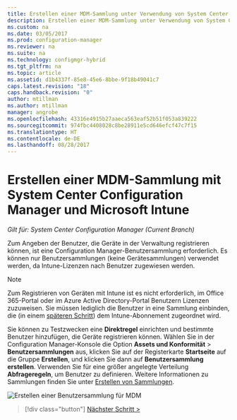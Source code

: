 ```yaml
---
title: Erstellen einer MDM-Sammlung unter Verwendung von System Center Configuration Manager | Microsoft-Dokumentation
description: Erstellen einer MDM-Sammlung unter Verwendung von System Center Configuration Manager.
ms.custom: na
ms.date: 03/05/2017
ms.prod: configuration-manager
ms.reviewer: na
ms.suite: na
ms.technology: configmgr-hybrid
ms.tgt_pltfrm: na
ms.topic: article
ms.assetid: d1b4337f-85e8-45e6-8bbe-9f18b49041c7
caps.latest.revision: "18"
caps.handback.revision: "0"
author: mtillman
ms.author: mtillman
manager: angrobe
ms.openlocfilehash: 43316e4915b27aaeca563eaf52b51f053a839222
ms.sourcegitcommit: 974fbc4408028c8be28911e5cd646efcf47c7f15
ms.translationtype: HT
ms.contentlocale: de-DE
ms.lasthandoff: 08/28/2017
---
```

# <a name="create-an-mdm-collection-with-system-center-configuration-manager-and-microsoft-intune"></a>Erstellen einer MDM-Sammlung mit System Center Configuration Manager und Microsoft Intune

*Gilt für: System Center Configuration Manager (Current Branch)*

Zum Angeben der Benutzer, die Geräte in der Verwaltung registrieren können, ist eine Configuration Manager-Benutzersammlung erforderlich. Es können nur Benutzersammlungen (keine Gerätesammlungen) verwendet werden, da Intune-Lizenzen nach Benutzer zugewiesen werden.

> [!NOTE]
> Zum Registrieren von Geräten mit Intune ist es nicht erforderlich, im Office 365-Portal oder im Azure Active Directory-Portal Benutzern Lizenzen zuzuweisen. Sie müssen lediglich die Benutzer in eine Sammlung einbinden, die (in einem [späteren Schritt](configure-intune-subscription.md)) dem Intune-Abonnement zugeordnet wird.

Sie können zu Testzwecken eine **Direktregel** einrichten und bestimmte Benutzer hinzufügen, die Geräte registrieren können. Wählen Sie in der Configuration Manager-Konsole die Option **Assets und Konformität** > **Benutzersammlungen** aus, klicken Sie auf der Registerkarte **Startseite** auf die Gruppe **Erstellen**, und klicken Sie dann auf **Benutzersammlung erstellen**. Verwenden Sie für eine größer angelegte Verteilung **Abfrageregeln**, um Benutzer zu definieren. Weitere Informationen zu Sammlungen finden Sie unter [Erstellen von Sammlungen](https://technet.microsoft.com/library/mt629371.aspx).

![Erstellen einer Benutzersammlung für MDM](../media/mdm-create-user-collection.png)

> [!div class="button"]
[Nächster Schritt >](confirm-dns.md)
